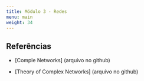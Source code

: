 ```yaml
---
title: Módulo 3 - Redes
menu: main
weight: 34
---
```


## Referências

- [Comple Networks] (arquivo no github)
<!-- ComplexNetworks_SmallWorld_Random_ScaleFree_BARABASI2002.pdf) -->
- [Theory of Complex Networks] <!-- (THEORY_OF_COMPLEX_NETWORKS_BAARDEWIJK2010.pdf) -->
 (arquivo no github)